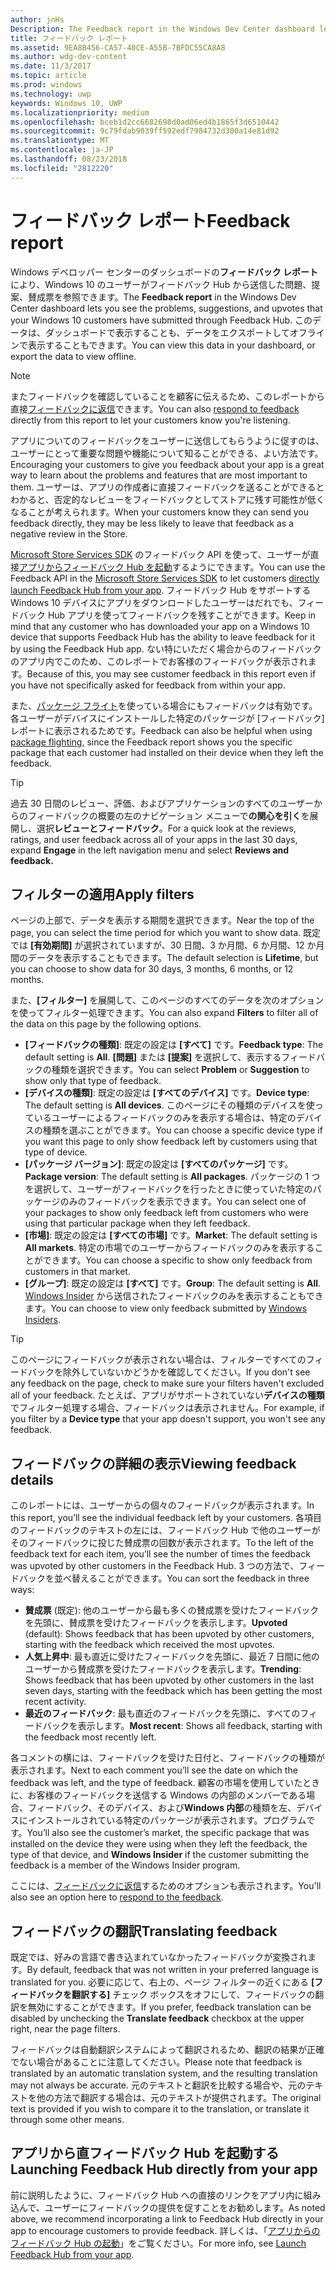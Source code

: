 ```yaml
---
author: jnHs
Description: The Feedback report in the Windows Dev Center dashboard lets you see the problems, suggestions, and upvotes that your Windows 10 customers have submitted through Feedback Hub.
title: フィードバック レポート
ms.assetid: 9EA8B456-CA57-40CE-A55B-7BFDC55CA8A8
ms.author: wdg-dev-content
ms.date: 11/3/2017
ms.topic: article
ms.prod: windows
ms.technology: uwp
keywords: Windows 10, UWP
ms.localizationpriority: medium
ms.openlocfilehash: bceb1d2cc6682698d0ad06ed4b1865f3d6510442
ms.sourcegitcommit: 9c79fdab9039ff592edf7984732d300a14e81d92
ms.translationtype: MT
ms.contentlocale: ja-JP
ms.lasthandoff: 08/23/2018
ms.locfileid: "2812220"
---
```

# <a name="feedback-report"></a><span data-ttu-id="92bc1-103">フィードバック レポート</span><span class="sxs-lookup"><span data-stu-id="92bc1-103">Feedback report</span></span>

<span data-ttu-id="92bc1-104">Windows デベロッパー センターのダッシュボードの**フィードバック レポート**により、Windows 10 のユーザーがフィードバック Hub から送信した問題、提案、賛成票を参照できます。</span><span class="sxs-lookup"><span data-stu-id="92bc1-104">The **Feedback report** in the Windows Dev Center dashboard lets you see the problems, suggestions, and upvotes that your Windows 10 customers have submitted through Feedback Hub.</span></span> <span data-ttu-id="92bc1-105">このデータは、ダッシュボードで表示することも、データをエクスポートしてオフラインで表示することもできます。</span><span class="sxs-lookup"><span data-stu-id="92bc1-105">You can view this data in your dashboard, or export the data to view offline.</span></span>

> [!NOTE]
> <span data-ttu-id="92bc1-106">またフィードバックを確認していることを顧客に伝えるため、このレポートから直接[フィードバックに返信](respond-to-customer-feedback.md)できます。</span><span class="sxs-lookup"><span data-stu-id="92bc1-106">You can also [respond to feedback](respond-to-customer-feedback.md) directly from this report to let your customers know you're listening.</span></span>

<span data-ttu-id="92bc1-107">アプリについてのフィードバックをユーザーに送信してもらうように促すのは、ユーザーにとって重要な問題や機能について知ることができる、よい方法です。</span><span class="sxs-lookup"><span data-stu-id="92bc1-107">Encouraging your customers to give you feedback about your app is a great way to learn about the problems and features that are most important to them.</span></span> <span data-ttu-id="92bc1-108">ユーザーは、アプリの作成者に直接フィードバックを送ることができるとわかると、否定的なレビューをフィードバックとしてストアに残す可能性が低くなることが考えられます。</span><span class="sxs-lookup"><span data-stu-id="92bc1-108">When your customers know they can send you feedback directly, they may be less likely to leave that feedback as a negative review in the Store.</span></span>

<span data-ttu-id="92bc1-109">[Microsoft Store Services SDK](http://aka.ms/store-em-sdk) のフィードバック API を使って、ユーザーが直接[アプリからフィードバック Hub を起動](../monetize/launch-feedback-hub-from-your-app.md)するようにできます。</span><span class="sxs-lookup"><span data-stu-id="92bc1-109">You can use the Feedback API in the [Microsoft Store Services SDK](http://aka.ms/store-em-sdk) to let customers [directly launch Feedback Hub from your app](../monetize/launch-feedback-hub-from-your-app.md).</span></span> <span data-ttu-id="92bc1-110">フィードバック Hub をサポートする Windows 10 デバイスにアプリをダウンロードしたユーザーはだれでも、フィードバック Hub アプリを使ってフィードバックを残すことができます。</span><span class="sxs-lookup"><span data-stu-id="92bc1-110">Keep in mind that any customer who has downloaded your app on a Windows 10 device that supports Feedback Hub has the ability to leave feedback for it by using the Feedback Hub app.</span></span> <span data-ttu-id="92bc1-111">ない特にいただく場合からのフィードバックのアプリ内でこのため、このレポートでお客様のフィードバックが表示されます。</span><span class="sxs-lookup"><span data-stu-id="92bc1-111">Because of this, you may see customer feedback in this report even if you have not specifically asked for feedback from within your app.</span></span>

<span data-ttu-id="92bc1-112">また、[パッケージ フライト](package-flights.md)を使っている場合にもフィードバックは有効です。各ユーザーがデバイスにインストールした特定のパッケージが [フィードバック] レポートに表示されるためです。</span><span class="sxs-lookup"><span data-stu-id="92bc1-112">Feedback can also be helpful when using [package flighting](package-flights.md), since the Feedback report shows you the specific package that each customer had installed on their device when they left the feedback.</span></span>

> [!TIP]
> <span data-ttu-id="92bc1-113">過去 30 日間のレビュー、評価、およびアプリケーションのすべてのユーザーからのフィードバックの概要の左のナビゲーション メニューで**の関心を引く**を展開し、選択**レビューとフィードバック**。</span><span class="sxs-lookup"><span data-stu-id="92bc1-113">For a quick look at the reviews, ratings, and user feedback across all of your apps in the last 30 days, expand **Engage** in the left navigation menu and select **Reviews and feedback.**</span></span> 


## <a name="apply-filters"></a><span data-ttu-id="92bc1-114">フィルターの適用</span><span class="sxs-lookup"><span data-stu-id="92bc1-114">Apply filters</span></span>

<span data-ttu-id="92bc1-115">ページの上部で、データを表示する期間を選択できます。</span><span class="sxs-lookup"><span data-stu-id="92bc1-115">Near the top of the page, you can select the time period for which you want to show data.</span></span> <span data-ttu-id="92bc1-116">既定では **[有効期間]** が選択されていますが、30 日間、3 か月間、6 か月間、12 か月間のデータを表示することもできます。</span><span class="sxs-lookup"><span data-stu-id="92bc1-116">The default selection is **Lifetime**, but you can choose to show data for 30 days, 3 months, 6 months, or 12 months.</span></span>

<span data-ttu-id="92bc1-117">また、**[フィルター]** を展開して、このページのすべてのデータを次のオプションを使ってフィルター処理できます。</span><span class="sxs-lookup"><span data-stu-id="92bc1-117">You can also expand **Filters** to filter all of the data on this page by the following options.</span></span>

- <span data-ttu-id="92bc1-118">**[フィードバックの種類]**: 既定の設定は **[すべて]** です。</span><span class="sxs-lookup"><span data-stu-id="92bc1-118">**Feedback type**: The default setting is **All**.</span></span> <span data-ttu-id="92bc1-119">**[問題]** または **[提案]** を選択して、表示するフィードバックの種類を選択できます。</span><span class="sxs-lookup"><span data-stu-id="92bc1-119">You can select **Problem** or **Suggestion** to show only that type of feedback.</span></span>
- <span data-ttu-id="92bc1-120">**[デバイスの種類]**: 既定の設定は **[すべてのデバイス]** です。</span><span class="sxs-lookup"><span data-stu-id="92bc1-120">**Device type**: The default setting is **All devices**.</span></span> <span data-ttu-id="92bc1-121">このページにその種類のデバイスを使っているユーザーによるフィードバックのみを表示する場合は、特定のデバイスの種類を選ぶことができます。</span><span class="sxs-lookup"><span data-stu-id="92bc1-121">You can choose a specific device type if you want this page to only show feedback left by customers using that type of device.</span></span>
- <span data-ttu-id="92bc1-122">**[パッケージ バージョン]**: 既定の設定は **[すべてのパッケージ]** です。</span><span class="sxs-lookup"><span data-stu-id="92bc1-122">**Package version**: The default setting is **All packages**.</span></span> <span data-ttu-id="92bc1-123">パッケージの 1 つを選択して、ユーザーがフィードバックを行ったときに使っていた特定のパッケージのみのフィードバックを表示できます。</span><span class="sxs-lookup"><span data-stu-id="92bc1-123">You can select one of your packages to show only feedback left from customers who were using that particular package when they left feedback.</span></span>
- <span data-ttu-id="92bc1-124">**[市場]**: 既定の設定は **[すべての市場]** です。</span><span class="sxs-lookup"><span data-stu-id="92bc1-124">**Market**: The default setting is **All markets**.</span></span> <span data-ttu-id="92bc1-125">特定の市場でのユーザーからフィードバックのみを表示することができます。</span><span class="sxs-lookup"><span data-stu-id="92bc1-125">You can choose a specific to show only feedback from customers in that market.</span></span>
- <span data-ttu-id="92bc1-126">**[グループ]**: 既定の設定は **[すべて]** です。</span><span class="sxs-lookup"><span data-stu-id="92bc1-126">**Group**: The default setting is **All**.</span></span> <span data-ttu-id="92bc1-127">[Windows Insider](http://insider.windows.com) から送信されたフィードバックのみを表示することもできます。</span><span class="sxs-lookup"><span data-stu-id="92bc1-127">You can choose to view only feedback submitted by [Windows Insiders](http://insider.windows.com).</span></span>

> [!TIP]
> <span data-ttu-id="92bc1-128">このページにフィードバックが表示されない場合は、フィルターですべてのフィードバックを除外していないかどうかを確認してください。</span><span class="sxs-lookup"><span data-stu-id="92bc1-128">If you don't see any feedback on the page, check to make sure your filters haven't excluded all of your feedback.</span></span> <span data-ttu-id="92bc1-129">たとえば、アプリがサポートされていない**デバイスの種類**でフィルター処理する場合、フィードバックは表示されません。</span><span class="sxs-lookup"><span data-stu-id="92bc1-129">For example, if you filter by a **Device type** that your app doesn't support, you won't see any feedback.</span></span>


## <a name="viewing-feedback-details"></a><span data-ttu-id="92bc1-130">フィードバックの詳細の表示</span><span class="sxs-lookup"><span data-stu-id="92bc1-130">Viewing feedback details</span></span>

<span data-ttu-id="92bc1-131">このレポートには、ユーザーからの個々のフィードバックが表示されます。</span><span class="sxs-lookup"><span data-stu-id="92bc1-131">In this report, you’ll see the individual feedback left by your customers.</span></span> <span data-ttu-id="92bc1-132">各項目のフィードバックのテキストの左には、フィードバック Hub で他のユーザーがそのフィードバックに投じた賛成票の回数が表示されます。</span><span class="sxs-lookup"><span data-stu-id="92bc1-132">To the left of the feedback text for each item, you’ll see the number of times the feedback was upvoted by other customers in the Feedback Hub.</span></span> <span data-ttu-id="92bc1-133">3 つの方法で、フィードバックを並べ替えることができます。</span><span class="sxs-lookup"><span data-stu-id="92bc1-133">You can sort the feedback in three ways:</span></span>

- <span data-ttu-id="92bc1-134">**賛成票** (既定): 他のユーザーから最も多くの賛成票を受けたフィードバックを先頭に、賛成票を受けたフィードバックを表示します。</span><span class="sxs-lookup"><span data-stu-id="92bc1-134">**Upvoted** (default): Shows feedback that has been upvoted by other customers, starting with the feedback which received the most upvotes.</span></span>
- <span data-ttu-id="92bc1-135">**人気上昇中**: 最も直近に受けたフィードバックを先頭に、最近 7 日間に他のユーザーから賛成票を受けたフィードバックを表示します。</span><span class="sxs-lookup"><span data-stu-id="92bc1-135">**Trending**: Shows feedback that has been upvoted by other customers in the last seven days, starting with the feedback which has been getting the most recent activity.</span></span>
- <span data-ttu-id="92bc1-136">**最近のフィードバック**: 最も直近のフィードバックを先頭に、すべてのフィードバックを表示します。</span><span class="sxs-lookup"><span data-stu-id="92bc1-136">**Most recent**: Shows all feedback, starting with the feedback most recently left.</span></span>

<span data-ttu-id="92bc1-137">各コメントの横には、フィードバックを受けた日付と、フィードバックの種類が表示されます。</span><span class="sxs-lookup"><span data-stu-id="92bc1-137">Next to each comment you’ll see the date on which the feedback was left, and the type of feedback.</span></span> <span data-ttu-id="92bc1-138">顧客の市場を使用していたときに、お客様のフィードバックを送信する Windows の内部のメンバーである場合、フィードバック、そのデバイス、および**Windows 内部**の種類を左、デバイスにインストールされている特定のパッケージが表示されます。プログラムです。</span><span class="sxs-lookup"><span data-stu-id="92bc1-138">You’ll also see the customer’s market, the specific package that was installed on the device they were using when they left the feedback, the type of that device, and **Windows Insider** if the customer submitting the feedback is a member of the Windows Insider program.</span></span>

<span data-ttu-id="92bc1-139">ここには、[フィードバックに返信](respond-to-customer-feedback.md)するためのオプションも表示されます。</span><span class="sxs-lookup"><span data-stu-id="92bc1-139">You'll also see an option here to [respond to the feedback](respond-to-customer-feedback.md).</span></span>


## <a name="translating-feedback"></a><span data-ttu-id="92bc1-140">フィードバックの翻訳</span><span class="sxs-lookup"><span data-stu-id="92bc1-140">Translating feedback</span></span>

<span data-ttu-id="92bc1-141">既定では、好みの言語で書き込まれていなかったフィードバックが変換されます。</span><span class="sxs-lookup"><span data-stu-id="92bc1-141">By default, feedback that was not written in your preferred language is translated for you.</span></span> <span data-ttu-id="92bc1-142">必要に応じて、右上の、ページ フィルターの近くにある **[フィードバックを翻訳する]** チェック ボックスをオフにして、フィードバックの翻訳を無効にすることができます。</span><span class="sxs-lookup"><span data-stu-id="92bc1-142">If you prefer, feedback translation can be disabled by unchecking the **Translate feedback** checkbox at the upper right, near the page filters.</span></span>

<span data-ttu-id="92bc1-143">フィードバックは自動翻訳システムによって翻訳されるため、翻訳の結果が正確でない場合があることに注意してください。</span><span class="sxs-lookup"><span data-stu-id="92bc1-143">Please note that feedback is translated by an automatic translation system, and the resulting translation may not always be accurate.</span></span> <span data-ttu-id="92bc1-144">元のテキストと翻訳を比較する場合や、元のテキストを他の方法で翻訳する場合は、元のテキストが提供されます。</span><span class="sxs-lookup"><span data-stu-id="92bc1-144">The original text is provided if you wish to compare it to the translation, or translate it through some other means.</span></span>


## <a name="launching-feedback-hub-directly-from-your-app"></a><span data-ttu-id="92bc1-145">アプリから直フィードバック Hub を起動する</span><span class="sxs-lookup"><span data-stu-id="92bc1-145">Launching Feedback Hub directly from your app</span></span>

<span data-ttu-id="92bc1-146">前に説明したように、フィードバック Hub への直接のリンクをアプリ内に組み込んで、ユーザーにフィードバックの提供を促すことをお勧めします。</span><span class="sxs-lookup"><span data-stu-id="92bc1-146">As noted above, we recommend incorporating a link to Feedback Hub directly in your app to encourage customers to provide feedback.</span></span> <span data-ttu-id="92bc1-147">詳しくは、「[アプリからのフィードバック Hub の起動](../monetize/launch-feedback-hub-from-your-app.md)」をご覧ください。</span><span class="sxs-lookup"><span data-stu-id="92bc1-147">For more info, see [Launch Feedback Hub from your app](../monetize/launch-feedback-hub-from-your-app.md).</span></span>

